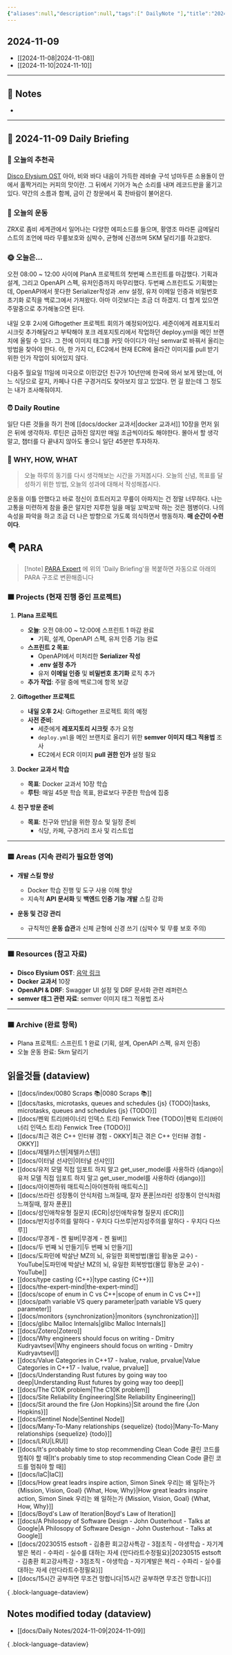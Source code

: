 ```yaml
---
{"aliases":null,"description":null,"tags":[" DailyNote "],"title":"2024-11-09","created":"2024-11-09T16:19:47","updated":"2024-11-09T17:25:30","dg-publish":true,"permalink":"/docs/daily-notes/2024-11-09/","dgPassFrontmatter":true}
---
```



## 2024-11-09

- [[2024-11-08\|2024-11-08]] 
- [[2024-11-10\|2024-11-10]]

---

## 📝 Notes

- 


---

## 📅 2024-11-09 Daily Briefing

### 🎵 오늘의 추천곡

[Disco Elysium OST](https://youtu.be/oJhCGVyRyiw?si=9nDoLnXiJcImtykv) 아아, 비와 바다 내음이 가득한 레바숄 구석 넝마두른 소용돌이 안에서 홀짝거리는 커피의 맛이란. 그 뒤에서 기어가 녹슨 소리를 내며 레코드판을 옮기고 있다. 약간의 소름과 함께, 금이 간 창문에서 훅 찬바람이 불어온다.

### 🏃 오늘의 운동

ZRX로 좀비 세계관에서 일어나는 다양한 에피소드를 들으며, 황영조 마라톤 금메달리스트의 조언에 따라 무릎보호와 심박수, 균형에 신경쓰며 5KM 달리기를 하고왔다.

### 🌞 오늘은...

오전 08:00 ~ 12:00 사이에 PlanA 프로젝트의 첫번째 스프린트를 마감했다. 기획과 설계, 그리고 OpenAPI 스펙, 유저인증까지 마무리했다. 두번째 스프린트도 기획했는데, OpenAPI에서 못다한 Serializer작성과 .env 설정, 유저 이메일 인증과 비밀번호 초기화 로직을 백로그에서 가져왔다. 아마 이것보다는 조금 더 하겠지. 더 할게 있으면 주말중으로 추가해놓으면 된다.

내일 오후 2시에 Giftogether 프로젝트 회의가 예정되어있다. 세준이에게 레포지토리 시크릿 추가해달라고 부탁해야 포크 레포지토리에서 작업하던 deploy.yml을 메인 브랜치에 올릴 수 있다. 그 전에 이미지 태그를 커밋 아이디가 아닌 semvar로 바꿔서 올리는 방법을 찾아야 한다. 아, 한 가지 더, EC2에서 현재 ECR에 올라간 이미지를 pull 받기 위한 인가 작업이 되어있지 않다.

다음주 월요일 11일에 미국으로 이민갔던 친구가 10년만에 한국에 와서 보게 됐는데, 어느 식당으로 갈지, 카페나 다른 구경거리도 찾아보지 않고 있었다. 먼 길 왔는데 그 정도는 내가 조사해줘야지.

### ⏰ Daily Routine

일단 다른 것들을 하기 전에 [[docs/docker 교과서\|docker 교과서]] 10장을 먼저 읽은 뒤에 생각하자. 루틴은 급하진 않지만 매일 조금씩이라도 해야한다. 몰아서 할 생각 말고, 챕터를 다 끝내지 않아도 좋으니 일단 45분만 투자하자.

### 🚀 WHY, HOW, WHAT

> 오늘 하루의 동기를 다시 생각해보는 시간을 가져봅시다. 오늘의 신념, 목표를 달성하기 위한 방법, 오늘의 성과에 대해서 작성해봅시다.

운동을 이틀 안했다고 바로 정신이 흐트러지고 무릎이 아파지는 건 정말 너무하다. 나는 고통을 미련하게 참을 줄은 알지만 지루한 일을 매일 꼬박꼬박 하는 것은 젬병이다. 나의 속성을 파악을 하고 조금 더 나은 방향으로 가도록 의식하면서 행동하자. **매 순간이 수련이다**.

##  🪂 PARA

> [!note] [PARA Expert](https://chatgpt.com/g/g-46Xrh4MXk-para-expert) 에 위의 'Daily Briefing'을 복붙하면 자동으로 아래의 PARA 구조로 변환해줍니다

### 🟧 Projects (현재 진행 중인 프로젝트)

1. **Plana 프로젝트**
   - **오늘**: 오전 08:00 ~ 12:00에 스프린트 1 마감 완료
     - 기획, 설계, OpenAPI 스펙, 유저 인증 기능 완료
   - **스프린트 2 목표**:
     - OpenAPI에서 미처리한 **Serializer 작성**
     - **.env 설정 추가**
     - 유저 **이메일 인증** 및 **비밀번호 초기화** 로직 추가
   - **추가 작업**: 주말 중에 백로그에 항목 보강

2. **Giftogether 프로젝트**
   - **내일 오후 2시**: Giftogether 프로젝트 회의 예정
   - **사전 준비**:
     - 세준에게 **레포지토리 시크릿** 추가 요청
     - `deploy.yml`을 메인 브랜치로 올리기 위한 **semver 이미지 태그 적용법** 조사
     - EC2에서 ECR 이미지 **pull 권한 인가** 설정 필요

3. **Docker 교과서 학습**
   - **목표**: Docker 교과서 10장 학습
   - **루틴**: 매일 45분 학습 목표, 완료보다 꾸준한 학습에 집중

4. **친구 방문 준비**
   - **목표**: 친구와 만남을 위한 장소 및 일정 준비
     - 식당, 카페, 구경거리 조사 및 리스트업

---

### 🟨 Areas (지속 관리가 필요한 영역)

- **개발 스킬 향상**
  - Docker 학습 진행 및 도구 사용 이해 향상
  - 지속적 **API 문서화** 및 **백엔드 인증 기능 개발** 스킬 강화

- **운동 및 건강 관리**
  - 규칙적인 **운동 습관**과 신체 균형에 신경 쓰기 (심박수 및 무릎 보호 주의)

---

### 🟩 Resources (참고 자료)

- **Disco Elysium OST**: [음악 링크](https://youtu.be/oJhCGVyRyiw?si=9nDoLnXiJcImtykv)
- **Docker 교과서** 10장
- **OpenAPI & DRF**: Swagger UI 설정 및 DRF 문서화 관련 레퍼런스
- **semver 태그 관련 자료**: semver 이미지 태그 적용법 조사

---

### 🟦 Archive (완료 항목)

- Plana 프로젝트: 스프린트 1 완료 (기획, 설계, OpenAPI 스펙, 유저 인증)
- 오늘 운동 완료: 5km 달리기

## 읽을것들 (dataview)

- [[docs/index/0080 Scraps 📚\|0080 Scraps 📚]]
- [[docs/tasks, microtasks, queues and schedules {js} {TODO}\|tasks, microtasks, queues and schedules {js} {TODO}]]
- [[docs/펜윅 트리(바이너리 인덱스 트리) Fenwick Tree {TODO}\|펜윅 트리(바이너리 인덱스 트리) Fenwick Tree {TODO}]]
- [[docs/최근 겪은 C++ 인터뷰 경험 - OKKY\|최근 겪은 C++ 인터뷰 경험 - OKKY]]
- [[docs/제텔카스텐\|제텔카스텐]]
- [[docs/이터널 선샤인\|이터널 선샤인]]
- [[docs/유저 모델 직접 임포트 하지 말고 get_user_model를 사용하라 {django}\|유저 모델 직접 임포트 하지 말고 get_user_model를 사용하라 {django}]]
- [[docs/아이젠하워 매트릭스\|아이젠하워 매트릭스]]
- [[docs/쓰라린 성장통이 안식처럼 느껴질때, 잘자 푼푼\|쓰라린 성장통이 안식처럼 느껴질때, 잘자 푼푼]]
- [[docs/성인애착유형 질문지 (ECR)\|성인애착유형 질문지 (ECR)]]
- [[docs/반지성주의를 말하다 - 우치다 다쓰루\|반지성주의를 말하다 - 우치다 다쓰루]]
- [[docs/무경계 - 켄 윌버\|무경계 - 켄 윌버]]
- [[docs/두 번째 뇌 만들기\|두 번째 뇌 만들기]]
- [[docs/도파민에 박살난 MZ의 뇌, 유일한 회복방법(몰입 황농문 교수) - YouTube\|도파민에 박살난 MZ의 뇌, 유일한 회복방법(몰입 황농문 교수) - YouTube]]
- [[docs/type casting {C++}\|type casting {C++}]]
- [[docs/the-expert-mind\|the-expert-mind]]
- [[docs/scope of enum in C vs C++\|scope of enum in C vs C++]]
- [[docs/path variable VS query parameter\|path variable VS query parameter]]
- [[docs/monitors {synchronization}\|monitors {synchronization}]]
- [[docs/glibc Malloc Internals\|glibc Malloc Internals]]
- [[docs/Zotero\|Zotero]]
- [[docs/Why engineers should focus on writing - Dmitry Kudryavtsevl\|Why engineers should focus on writing - Dmitry Kudryavtsevl]]
- [[docs/Value Categories in C++17 - lvalue, rvalue, prvalue\|Value Categories in C++17 - lvalue, rvalue, prvalue]]
- [[docs/Understanding Rust futures by going way too deep\|Understanding Rust futures by going way too deep]]
- [[docs/The C10K problem\|The C10K problem]]
- [[docs/Site Reliability Engineering\|Site Reliability Engineering]]
- [[docs/Sit around the fire {Jon Hopkins}\|Sit around the fire {Jon Hopkins}]]
- [[docs/Sentinel Node\|Sentinel Node]]
- [[docs/Many-To-Many relationships {sequelize} {todo}\|Many-To-Many relationships {sequelize} {todo}]]
- [[docs/LRU\|LRU]]
- [[docs/It's probably time to stop recommending Clean Code 클린 코드를 멈춰야 할 때\|It's probably time to stop recommending Clean Code 클린 코드를 멈춰야 할 때]]
- [[docs/IaC\|IaC]]
- [[docs/How great leadrs inspire action, Simon Sinek 우리는 왜 일하는가 {Mission, Vision, Goal} {What, How, Why}\|How great leadrs inspire action, Simon Sinek 우리는 왜 일하는가 {Mission, Vision, Goal} {What, How, Why}]]
- [[docs/Boyd's Law of Iteration\|Boyd's Law of Iteration]]
- [[docs/A Philosopy of Software Design - John Ousterhout - Talks at Google\|A Philosopy of Software Design - John Ousterhout - Talks at Google]]
- [[docs/20230515 estsoft - 김충환 회고강사특강 - 3점조직 - 야생학습 - 자기계발은 복리 - 수파리 - 실수를 대하는 자세 {만다라트수정필요}\|20230515 estsoft - 김충환 회고강사특강 - 3점조직 - 야생학습 - 자기계발은 복리 - 수파리 - 실수를 대하는 자세 {만다라트수정필요}]]
- [[docs/15시간 공부하면 무조건 망합니다\|15시간 공부하면 무조건 망합니다]]

{ .block-language-dataview}

## Notes modified today (dataview)

- [[docs/Daily Notes/2024-11-09\|2024-11-09]]

{ .block-language-dataview}
